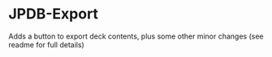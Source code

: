 # JPDB-Export
Adds a button to export deck contents, plus some other minor changes (see readme for full details)
